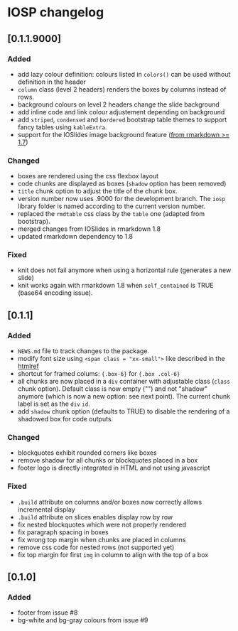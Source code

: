 # IOSP changelog

## [0.1.1.9000]

### Added

* add lazy colour definition: colours listed in `colors()` can be used without definition in the header
* `column` class (level 2 headers) renders the boxes by columns instead of rows.
* background colours on level 2 headers change the slide background
* add inline code and link colour adjustement depending on background
* add `striped`, `condensed` and `bordered` bootstrap table themes to support fancy tables using `kableExtra`.
* support for the IOSlides image background feature ([from rmarkdown >= 1.7](https://github.com/rstudio/rmarkdown/pull/687))

### Changed

* boxes are rendered using the css flexbox layout
* code chunks are displayed as boxes (`shadow` option has been removed)
* `title` chunk option to adjust the title of the chunk box.
* version number now uses .9000 for the development branch. The `iosp` library folder is named according to the current version number.
* replaced the `rmdtable` css class by the `table` one (adapted from bootstrap).
* merged changes from IOSlides in rmarkdown 1.8
* updated rmarkdown dependency to 1.8

### Fixed

* knit does not fail anymore when using a horizontal rule (generates a new slide)
* knit works again with rmarkdown 1.8 when `self_contained` is TRUE (base64 encoding issue).

## [0.1.1]

### Added

* `NEWS.md` file to track changes to the package.
* modify font size using `<span class = "xx-small">` like described in the [htmlref](http://www.htmlref.com/examples/chapter10/font_properties_src.html)
* shortcut for framed colums: `{.box-6}` for `{.box .col-6}`
* all chunks are now placed in a `div` container with adjustable class (`class` chunk option). Default class is now empty ("") and not "shadow" anymore (which is now a new option: see next point). The current chunk label is set as the `div` `id`.
* add `shadow` chunk option (defaults to TRUE) to disable the rendering of a shadowed box for code outputs.

### Changed

* blockquotes exhibit rounded corners like boxes
* remove shadow for all chunks or blockquotes placed in a box
* footer logo is directly integrated in HTML and not using javascript

### Fixed

* `.build` attribute on columns and/or boxes now correctly allows incremental display
* `.build` attribute on slices enables display row by row
* fix nested blockquotes which were not properly rendered
* fix paragraph spacing in boxes
* fix wrong top margin when chunks are placed in columns
* remove css code for nested rows (not supported yet)
* fix top margin for first `img` in column to align with the top of a box

## [0.1.0]

### Added

* footer from issue #8
* bg-white and bg-gray colours from issue #9


